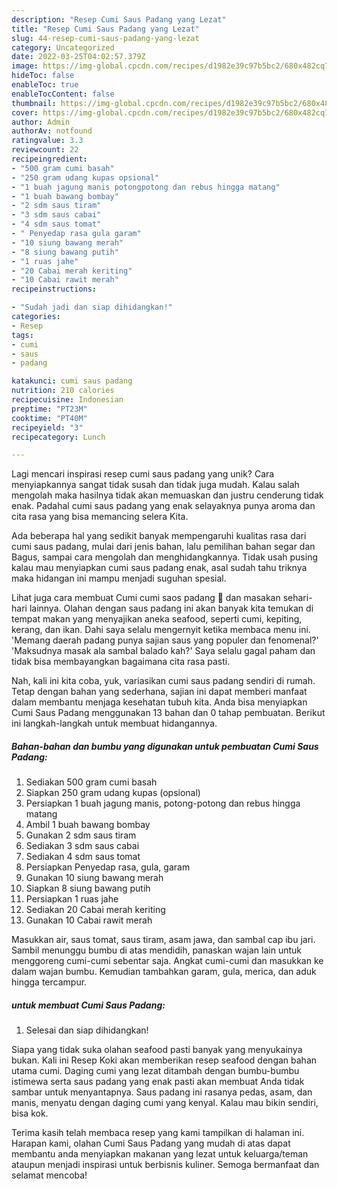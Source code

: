 ```yaml
---
description: "Resep Cumi Saus Padang yang Lezat"
title: "Resep Cumi Saus Padang yang Lezat"
slug: 44-resep-cumi-saus-padang-yang-lezat
category: Uncategorized
date: 2022-03-25T04:02:57.379Z
image: https://img-global.cpcdn.com/recipes/d1982e39c97b5bc2/680x482cq70/cumi-saus-padang-foto-resep-utama.jpg
hideToc: false
enableToc: true
enableTocContent: false
thumbnail: https://img-global.cpcdn.com/recipes/d1982e39c97b5bc2/680x482cq70/cumi-saus-padang-foto-resep-utama.jpg
cover: https://img-global.cpcdn.com/recipes/d1982e39c97b5bc2/680x482cq70/cumi-saus-padang-foto-resep-utama.jpg
author: Admin
authorAv: notfound
ratingvalue: 3.3
reviewcount: 22
recipeingredient:
- "500 gram cumi basah"
- "250 gram udang kupas opsional"
- "1 buah jagung manis potongpotong dan rebus hingga matang"
- "1 buah bawang bombay"
- "2 sdm saus tiram"
- "3 sdm saus cabai"
- "4 sdm saus tomat"
- " Penyedap rasa gula garam"
- "10 siung bawang merah"
- "8 siung bawang putih"
- "1 ruas jahe"
- "20 Cabai merah keriting"
- "10 Cabai rawit merah"
recipeinstructions:

- "Sudah jadi dan siap dihidangkan!"
categories:
- Resep
tags:
- cumi
- saus
- padang

katakunci: cumi saus padang 
nutrition: 210 calories
recipecuisine: Indonesian
preptime: "PT23M"
cooktime: "PT40M"
recipeyield: "3"
recipecategory: Lunch

---
```





Lagi mencari inspirasi resep cumi saus padang yang unik? Cara menyiapkannya sangat tidak susah dan tidak juga mudah. Kalau salah mengolah maka hasilnya tidak akan memuaskan dan justru cenderung tidak enak. Padahal cumi saus padang yang enak selayaknya punya aroma dan cita rasa yang bisa memancing selera Kita.





Ada beberapa hal yang sedikit banyak mempengaruhi kualitas rasa dari cumi saus padang, mulai dari jenis bahan, lalu pemilihan bahan segar dan Bagus, sampai cara mengolah dan menghidangkannya. Tidak usah pusing kalau mau menyiapkan cumi saus padang enak,      asal sudah tahu triknya maka hidangan ini mampu menjadi suguhan spesial.














Lihat juga cara membuat Cumi cumi saos padang 🦑 dan masakan sehari-hari lainnya. Olahan dengan saus padang ini akan banyak kita temukan di tempat makan yang menyajikan aneka seafood, seperti cumi, kepiting, kerang, dan ikan. Dahi saya selalu mengernyit ketika membaca menu ini. &#39;Memang daerah padang punya sajian saus yang populer dan fenomenal?&#39; &#39;Maksudnya masak ala sambal balado kah?&#39; Saya selalu gagal paham dan tidak bisa membayangkan bagaimana cita rasa pasti.






Nah, kali ini kita coba, yuk, variasikan cumi saus padang sendiri di rumah. Tetap dengan bahan yang sederhana, sajian ini dapat memberi manfaat dalam membantu menjaga kesehatan tubuh kita. Anda bisa menyiapkan Cumi Saus Padang menggunakan 13 bahan dan 0 tahap pembuatan. Berikut ini langkah-langkah untuk membuat hidangannya.

<!--inarticleads1-->

##### Bahan-bahan dan bumbu yang digunakan untuk pembuatan Cumi Saus Padang:

1. Sediakan 500 gram cumi basah
1. Siapkan 250 gram udang kupas (opsional)
1. Persiapkan 1 buah jagung manis, potong-potong dan rebus hingga matang
1. Ambil 1 buah bawang bombay
1. Gunakan 2 sdm saus tiram
1. Sediakan 3 sdm saus cabai
1. Sediakan 4 sdm saus tomat
1. Persiapkan  Penyedap rasa, gula, garam
1. Gunakan 10 siung bawang merah
1. Siapkan 8 siung bawang putih
1. Persiapkan 1 ruas jahe
1. Sediakan 20 Cabai merah keriting
1. Gunakan 10 Cabai rawit merah


Masukkan air, saus tomat, saus tiram, asam jawa, dan sambal cap ibu jari. Sambil menunggu bumbu di atas mendidih, panaskan wajan lain untuk menggoreng cumi-cumi sebentar saja. Angkat cumi-cumi dan masukkan ke dalam wajan bumbu. Kemudian tambahkan garam, gula, merica, dan aduk hingga tercampur. 

<!--inarticleads2-->

#####  untuk membuat Cumi Saus Padang:


1. Selesai dan siap dihidangkan!

Siapa yang tidak suka olahan seafood pasti banyak yang menyukainya bukan. Kali ini Resep Koki akan memberikan resep seafood dengan bahan utama cumi. Daging cumi yang lezat ditambah dengan bumbu-bumbu istimewa serta saus padang yang enak pasti akan membuat Anda tidak sambar untuk menyantapnya. Saus padang ini rasanya pedas, asam, dan manis, menyatu dengan daging cumi yang kenyal. Kalau mau bikin sendiri, bisa kok. 

Terima kasih telah membaca resep yang kami tampilkan di halaman ini. Harapan kami, olahan Cumi Saus Padang yang mudah di atas dapat membantu anda menyiapkan makanan yang lezat untuk keluarga/teman ataupun menjadi inspirasi untuk berbisnis kuliner. Semoga bermanfaat dan selamat mencoba!

